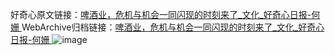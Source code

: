 好奇心原文链接：[啤酒业，危机与机会一同闪现的时刻来了_文化_好奇心日报-何姗 ](https://www.qdaily.com/articles/11794.html)
WebArchive归档链接：[啤酒业，危机与机会一同闪现的时刻来了_文化_好奇心日报-何姗 ](http://web.archive.org/web/20190623171059/https://www.qdaily.com/articles/11794.html)
![image](http://ww3.sinaimg.cn/large/007d5XDply1g3wanjc5u0j30u02ubb29)